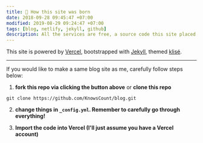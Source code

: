 ```yaml
---
title: 👶 How this site was born
date: 2018-09-28 09:45:47 +07:00
modified: 2019-08-29 09:24:47 +07:00
tags: [blog, netlify, jekyll, github]
description: All the services are free, a source code this site placed on github repository and intergration with netlify service, another service that you can use is github page for hosting your own static site.
---
```


This site is powered by [Vercel](https://vercel.com/), bootstrapped with [Jekyll](https://jekyllrb.com), themed [klisé](https://github.com/piharpi/klise).

---

If you would like to make a same blog site as me, carefully follow steps below:

1. **fork this repo via clicking the button above** or **clone this repo**

```
git clone https://github.com/KnowsCount/blog.git
```

2. **change things in `_config.yml`. Remember to carefully go through everything!**

3. **Import the code into Vercel (I'll just assume you have a Vercel account)**
